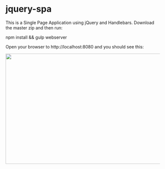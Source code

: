 # jquery-spa
This is a Single Page Application using jQuery and Handlebars. Download the master zip and then run:

npm install && gulp webserver

Open your browser to http://localhost:8080 and you should see this:

<img src="https://bb30gg.dm2303.livefilestore.com/y3mWu8BkQFuI1mu59zFn9U4uSxsMtDDvrxHfUDSBwdxzhP_4j5cNs1cxJ5_DSJS7AsVSNe3DRmfqlHEJXN-49XKnwTFItb_fzHUVIAhtVTDKArQ3Iak4wKheKMg0i5kSVZ4MBJT49Nf5zvJJBTbBxK_SDfgVu5qXm2aBjo9eVJklN0?width=660&height=360&cropmode=none" width="660" height="360" />

